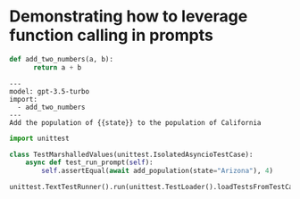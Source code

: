 # Demonstrating how to leverage function calling in prompts

```python (math_fn)
def add_two_numbers(a, b):
      return a + b
```

```prompt (add_population)
---
model: gpt-3.5-turbo
import:
  - add_two_numbers
---
Add the population of {{state}} to the population of California
```


```python (entry)
import unittest

class TestMarshalledValues(unittest.IsolatedAsyncioTestCase):
    async def test_run_prompt(self):
        self.assertEqual(await add_population(state="Arizona"), 4)

unittest.TextTestRunner().run(unittest.TestLoader().loadTestsFromTestCase(TestMarshalledValues))
```
